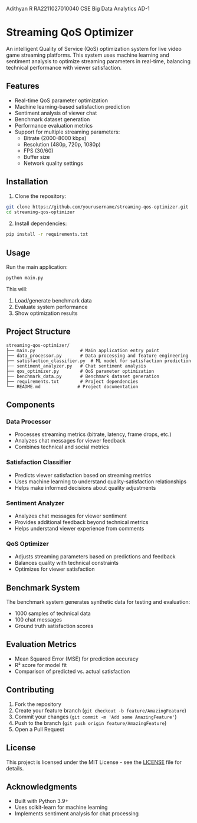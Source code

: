 Adithyan R 
RA2211027010040
CSE Big Data Analytics
AD-1






# Streaming QoS Optimizer

An intelligent Quality of Service (QoS) optimization system for live video game streaming platforms. This system uses machine learning and sentiment analysis to optimize streaming parameters in real-time, balancing technical performance with viewer satisfaction.

## Features

- Real-time QoS parameter optimization
- Machine learning-based satisfaction prediction
- Sentiment analysis of viewer chat
- Benchmark dataset generation
- Performance evaluation metrics
- Support for multiple streaming parameters:
  - Bitrate (2000-8000 kbps)
  - Resolution (480p, 720p, 1080p)
  - FPS (30/60)
  - Buffer size
  - Network quality settings

## Installation

1. Clone the repository:
```bash
git clone https://github.com/yourusername/streaming-qos-optimizer.git
cd streaming-qos-optimizer
```

2. Install dependencies:
```bash
pip install -r requirements.txt
```

## Usage

Run the main application:
```bash
python main.py
```

This will:
1. Load/generate benchmark data
2. Evaluate system performance
3. Show optimization results

## Project Structure

```
streaming-qos-optimizer/
├── main.py                 # Main application entry point
├── data_processor.py       # Data processing and feature engineering
├── satisfaction_classifier.py  # ML model for satisfaction prediction
├── sentiment_analyzer.py   # Chat sentiment analysis
├── qos_optimizer.py        # QoS parameter optimization
├── benchmark_data.py       # Benchmark dataset generation
├── requirements.txt        # Project dependencies
└── README.md              # Project documentation
```

## Components

### Data Processor
- Processes streaming metrics (bitrate, latency, frame drops, etc.)
- Analyzes chat messages for viewer feedback
- Combines technical and social metrics

### Satisfaction Classifier
- Predicts viewer satisfaction based on streaming metrics
- Uses machine learning to understand quality-satisfaction relationships
- Helps make informed decisions about quality adjustments

### Sentiment Analyzer
- Analyzes chat messages for viewer sentiment
- Provides additional feedback beyond technical metrics
- Helps understand viewer experience from comments

### QoS Optimizer
- Adjusts streaming parameters based on predictions and feedback
- Balances quality with technical constraints
- Optimizes for viewer satisfaction

## Benchmark System

The benchmark system generates synthetic data for testing and evaluation:
- 1000 samples of technical data
- 100 chat messages
- Ground truth satisfaction scores

## Evaluation Metrics

- Mean Squared Error (MSE) for prediction accuracy
- R² score for model fit
- Comparison of predicted vs. actual satisfaction

## Contributing

1. Fork the repository
2. Create your feature branch (`git checkout -b feature/AmazingFeature`)
3. Commit your changes (`git commit -m 'Add some AmazingFeature'`)
4. Push to the branch (`git push origin feature/AmazingFeature`)
5. Open a Pull Request

## License

This project is licensed under the MIT License - see the [LICENSE](LICENSE) file for details.

## Acknowledgments

- Built with Python 3.9+
- Uses scikit-learn for machine learning
- Implements sentiment analysis for chat processing 
